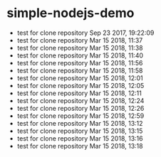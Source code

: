 # simple-nodejs-demo
* test for clone repository Sep 23 2017, 19:22:09
* test for clone repository Mar 15 2018, 11:37
* test for clone repository Mar 15 2018, 11:38
* test for clone repository Mar 15 2018, 11:40
* test for clone repository Mar 15 2018, 11:56
* test for clone repository Mar 15 2018, 11:58
* test for clone repository Mar 15 2018, 12:01
* test for clone repository Mar 15 2018, 12:05
* test for clone repository Mar 15 2018, 12:11
* test for clone repository Mar 15 2018, 12:24
* test for clone repository Mar 15 2018, 12:26
* test for clone repository Mar 15 2018, 12:59
* test for clone repository Mar 15 2018, 13:12
* test for clone repository Mar 15 2018, 13:15
* test for clone repository Mar 15 2018, 13:16
* test for clone repository Mar 15 2018, 13:18

